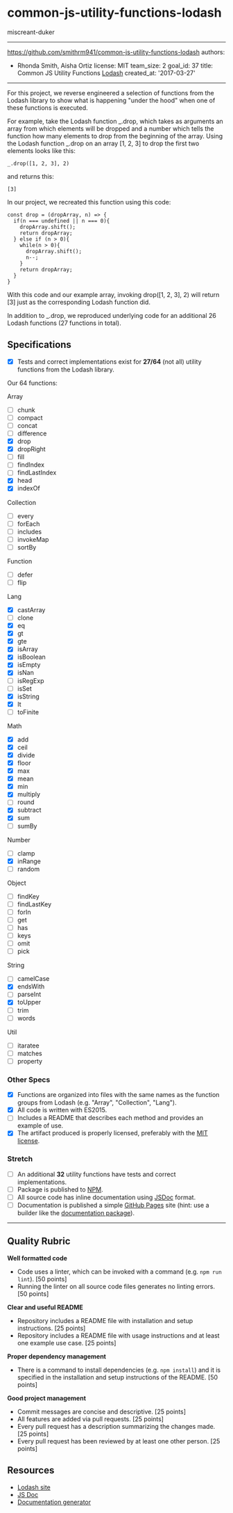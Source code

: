 # common-js-utility-functions-lodash
miscreant-duker

---
https://github.com/smithrm941/common-js-utility-functions-lodash
authors:
- Rhonda Smith, Aisha Ortiz
license: MIT
team_size: 2
goal_id: 37
title: Common JS Utility Functions [Lodash]
created_at: '2017-03-27'
---

For this project, we reverse engineered a selection of functions from the Lodash library to show what is happening "under the hood" when one of these functions is executed. 

For example, take the Lodash function _.drop, which takes as arguments an array from which elements will be dropped and a number which tells the function how many elements to drop from the beginning of the array. Using the Lodash function _.drop on an array [1, 2, 3] to drop the first two elements looks like this:

```
_.drop([1, 2, 3], 2)
```

and returns this:

```
[3]
```

In our project, we recreated this function using this code:

```
const drop = (dropArray, n) => {
  if(n === undefined || n === 0){
    dropArray.shift();
    return dropArray;
  } else if (n > 0){
    while(n > 0){
      dropArray.shift();
      n--;
    }
    return dropArray;
  }
}
```

With this code and our example array, invoking drop([1, 2, 3], 2) will return [3] just as the corresponding Lodash function did. 

In addition to _.drop, we reproduced underlying code for an additional 26 Lodash functions (27 functions in total).


## Specifications

- [X] Tests and correct implementations exist for **27/64** (not all) utility functions from the Lodash library.

Our 64 functions:

Array
- [ ] chunk
- [ ] compact
- [ ] concat
- [ ] difference
- [X] drop
- [X] dropRight
- [ ] fill
- [ ] findIndex
- [ ] findLastIndex
- [X] head
- [X] indexOf

Collection
- [ ] every
- [ ] forEach
- [ ] includes
- [ ] invokeMap
- [ ] sortBy

Function
- [ ] defer
- [ ] flip

Lang
- [X] castArray
- [ ] clone
- [X] eq
- [X] gt
- [X] gte
- [X] isArray
- [X] isBoolean
- [X] isEmpty
- [X] isNan
- [ ] isRegExp
- [ ] isSet
- [X] isString
- [X] lt
- [ ] toFinite

Math
- [X] add
- [X] ceil
- [X] divide
- [X] floor
- [X] max
- [X] mean
- [X] min
- [X] multiply
- [ ] round
- [X] subtract
- [X] sum
- [ ] sumBy

Number
- [ ] clamp
- [X] inRange
- [ ] random

Object
- [ ] findKey
- [ ] findLastKey
- [ ] forIn
- [ ] get
- [ ] has
- [ ] keys
- [ ] omit
- [ ] pick

String
- [ ] camelCase
- [X] endsWith
- [ ] parseInt
- [X] toUpper
- [ ] trim
- [ ] words

Util
- [ ] itaratee
- [ ] matches
- [ ] property

### Other Specs

- [X] Functions are organized into files with the same names as the function groups from Lodash (e.g. "Array", "Collection", "Lang").
- [X] All code is written with ES2015.
- [ ] Includes a README that describes each method and provides an example of use.
- [X] The artifact produced is properly licensed, preferably with the [MIT license](https://opensource.org/licenses/MIT).

### Stretch

- [ ] An additional **32** utility functions have tests and correct implementations.
- [ ] Package is published to [NPM][npm].
- [ ] All source code has inline documentation using [JSDoc][jsdoc] format.
- [ ] Documentation is published a simple [GitHub Pages][github-pages] site (hint: use a builder like the [documentation package][npm-documentation]).

---

## Quality Rubric

**Well formatted code**
- Code uses a linter, which can be invoked with a command (e.g. `npm run lint`). [50 points]
- Running the linter on all source code files generates no linting errors. [50 points]

**Clear and useful README**
- Repository includes a README file with installation and setup instructions. [25 points]
- Repository includes a README file with usage instructions and at least one example use case. [25 points]

**Proper dependency management**
- There is a command to install dependencies (e.g. `npm install`) and it is specified in the installation and setup instructions of the README. [50 points]

**Good project management**
- Commit messages are concise and descriptive. [25 points]
- All features are added via pull requests. [25 points]
- Every pull request has a description summarizing the changes made. [25 points]
- Every pull request has been reviewed by at least one other person. [25 points]

## Resources

- [Lodash site][lodash]
- [JS Doc][jsdoc]
- [Documentation generator][npm-documentation]

[lodash]: https://lodash.com/
[lodash-docs]: https://lodash.com/docs/4.17.4
[github-pages]: https://pages.github.com/
[jsdoc]: http://usejsdoc.org/
[npm]: https://www.npmjs.com/
[npm-documentation]: https://www.npmjs.com/package/documentation

